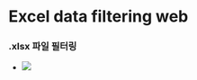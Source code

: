 # Excel data filtering web

### .xlsx 파일 필터링 

+ <img src="C:\Users\USER\Documents\iamjun\streamlit\imgs\image.png">